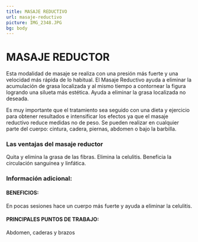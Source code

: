 ```yaml
---
title: MASAJE REDUCTIVO
url: masaje-reductivo
picture: IMG_2348.JPG
bg: body
---
```


# MASAJE REDUCTOR

Esta modalidad de masaje se realiza con una presión más fuerte y una velocidad más rápida de lo habitual.
El Masaje Reductivo ayuda a eliminar la acumulación de grasa localizada y al mismo tiempo a contornear la figura logrando una silueta más estética. Ayuda a eliminar la grasa localizada no deseada.

Es muy importante que el tratamiento sea seguido con una dieta y ejercicio para obtener resultados e intensificar los efectos ya que el masaje reductivo reduce medidas no de peso. Se pueden realizar en cualquier parte del cuerpo: cintura, cadera, piernas, abdomen o bajo la barbilla.

### Las ventajas del masaje reductor
Quita y elimina la grasa de las fibras.
Elimina la celulitis.
Beneficia la circulación sanguínea y linfática.

### Información adicional:

#### BENEFICIOS:
En pocas sesiones hace un cuerpo más fuerte y ayuda a eliminar la celulitis.

#### PRINCIPALES PUNTOS DE TRABAJO:
Abdomen, caderas y brazos

